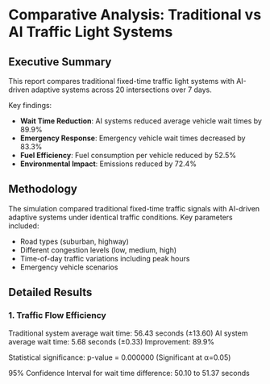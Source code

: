 # Comparative Analysis: Traditional vs AI Traffic Light Systems

## Executive Summary

This report compares traditional fixed-time traffic light systems with AI-driven adaptive systems across 20 intersections over 7 days.

Key findings:
- **Wait Time Reduction**: AI systems reduced average vehicle wait times by 89.9%
- **Emergency Response**: Emergency vehicle wait times decreased by 83.3%
- **Fuel Efficiency**: Fuel consumption per vehicle reduced by 52.5%
- **Environmental Impact**: Emissions reduced by 72.4%

## Methodology

The simulation compared traditional fixed-time traffic signals with AI-driven adaptive systems under identical traffic conditions.
Key parameters included:
- Road types (suburban, highway)
- Different congestion levels (low, medium, high)
- Time-of-day traffic variations including peak hours
- Emergency vehicle scenarios

## Detailed Results

### 1. Traffic Flow Efficiency

Traditional system average wait time: 56.43 seconds (±13.60)
AI system average wait time: 5.68 seconds (±0.33)
Improvement: 89.9%

Statistical significance: p-value = 0.000000 (Significant at α=0.05)

95% Confidence Interval for wait time difference: 50.10 to 51.37 seconds
